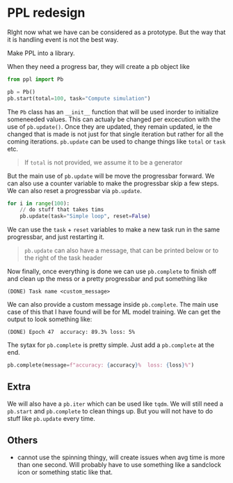 # PPL redesign

RIght now what we have can be considered as a prototype. But the way that it is handling event is not the best way.

Make PPL into a library.



When they need a progress bar, they will create a pb object like

```python
from ppl import Pb

pb = Pb()
pb.start(total=100, task="Compute simulation")
```



The `Pb` class has an `__init__` function that will be used inorder to initialize someneeded values. This can actualy be changed per excecution with the use of `pb.update()`. Once they are updated, they remain updated, ie the changed that is made is not just for that single iteration but rather for all the coming iterations. `pb.update` can be used to change things like `total` or `task` etc.

> If `total` is not provided, we assume it to be a generator

But the main use of `pb.update` will be move the progressbar forward. We can also use a counter variable to make the progressbar skip a few steps. We can also reset a progressbar via `pb.update`.

```python
for i in range(100):
    // do stuff that takes tims
    pb.update(task="Simple loop", reset=False)
```

We can use the `task` + `reset` variables to make a new task run in the same progressbar, and just restarting it.

> `pb.update` can also have a message, that can be printed below or to the right of the task header



Now finally, once everything is done we can use `pb.complete` to finish off and clean up the mess or a pretty progressbar and put something like

```
(DONE) Task name <custom_message>
```

We can also provide a custom message inside `pb.complete`. The main use case of this that I have found will be for ML model training. We can get the output to look something like:

```
(DONE) Epoch 47  accuracy: 89.3% loss: 5%
```

The sytax for `pb.complete` is pretty simple. Just add a `pb.complete` at the end.

```python
pb.complete(message=f"accuracy: {accuracy}%  loss: {loss}%")
```



## Extra

We will also have a `pb.iter` which can be used like `tqdm`. We will still need a `pb.start` and `pb.complete` to clean things up. But you will not have to do stuff like `pb.update` every time. 



## Others

- cannot use the spinning thingy, will create issues when avg time is more than one second. Will probably have to use something like a sandclock icon or something static like that.


